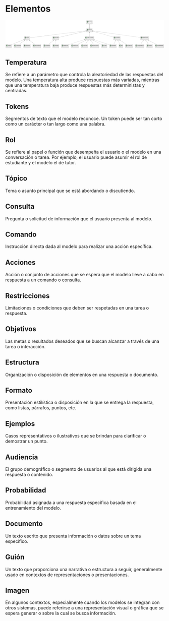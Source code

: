 # Elementos

![](/imagenes/modelosUML/promptRecetaComponentesElementos.svg)

## Temperatura

Se refiere a un parámetro que controla la aleatoriedad de las respuestas del modelo. Una temperatura alta produce respuestas más variadas, mientras que una temperatura baja produce respuestas más deterministas y centradas.

## Tokens

Segmentos de texto que el modelo reconoce. Un token puede ser tan corto como un carácter o tan largo como una palabra.

## Rol

Se refiere al papel o función que desempeña el usuario o el modelo en una conversación o tarea. Por ejemplo, el usuario puede asumir el rol de estudiante y el modelo el de tutor.

## Tópico

Tema o asunto principal que se está abordando o discutiendo.

## Consulta

Pregunta o solicitud de información que el usuario presenta al modelo.

## Comando

Instrucción directa dada al modelo para realizar una acción específica.

## Acciones

Acción o conjunto de acciones que se espera que el modelo lleve a cabo en respuesta a un comando o consulta.

## Restricciones

Limitaciones o condiciones que deben ser respetadas en una tarea o respuesta.

## Objetivos

Las metas o resultados deseados que se buscan alcanzar a través de una tarea o interacción.

## Estructura

Organización o disposición de elementos en una respuesta o documento.

## Formato

Presentación estilística o disposición en la que se entrega la respuesta, como listas, párrafos, puntos, etc.

## Ejemplos

Casos representativos o ilustrativos que se brindan para clarificar o demostrar un punto.

## Audiencia

El grupo demográfico o segmento de usuarios al que está dirigida una respuesta o contenido.

## Probabilidad

Probabilidad asignada a una respuesta específica basada en el entrenamiento del modelo.

## Documento

Un texto escrito que presenta información o datos sobre un tema específico.

## Guión

Un texto que proporciona una narrativa o estructura a seguir, generalmente usado en contextos de representaciones o presentaciones.

## Imagen

En algunos contextos, especialmente cuando los modelos se integran con otros sistemas, puede referirse a una representación visual o gráfica que se espera generar o sobre la cual se busca información.
